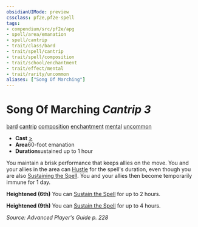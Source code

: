 ```yaml
---
obsidianUIMode: preview
cssclass: pf2e,pf2e-spell
tags:
- compendium/src/pf2e/apg
- spell/area/emanation
- spell/cantrip
- trait/class/bard
- trait/spell/cantrip
- trait/spell/composition
- trait/school/enchantment
- trait/effect/mental
- trait/rarity/uncommon
aliases: ["Song Of Marching"]
---
```

# Song Of Marching *Cantrip 3*   
[bard](rules/traits/bard.md)  [cantrip](cantrip.md)  [composition](composition.md)  [enchantment](enchantment.md)  [mental](mental.md)  [uncommon](uncommon.md)  

- **Cast** [>](chapter-9-playing-the-game.md#Actions "Single Action") 
- **Area**60-foot emanation
- **Duration**sustained up to 1 hour

You maintain a brisk performance that keeps allies on the move. You and your allies in the area can [Hustle](hustle.md) for the spell's duration, even though you are also [Sustaining the Spell](sustain-a-spell.md). You and your allies then become temporarily immune for 1 day.

**Heightened (6th)** You can [Sustain the Spell](sustain-a-spell.md) for up to 2 hours.

**Heightened (9th)** You can [Sustain the Spell](sustain-a-spell.md) for up to 4 hours.

*Source: Advanced Player's Guide p. 228*